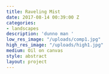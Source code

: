 ```yaml
---
title: Raveling Mist
date: 2017-08-14 00:39:00 Z
categories:
- landscapes
description: 'dunno man '
low_res_image: "/uploads/comp1.jpg"
high_res_image: "/uploads/high1.jpg"
medium: Oil on canvas
style: abstract
layout: project
---
```


